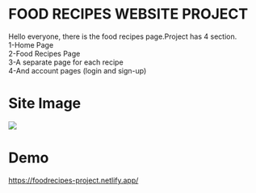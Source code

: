 # FOOD RECIPES WEBSITE PROJECT

Hello everyone, there is the food recipes page.Project has 4 section. <br>
1-Home Page  <br>
2-Food Recipes Page  <br>
3-A separate page for each recipe  <br>
4-And account pages (login and sign-up)  <br>
# Site Image
![](https://i.hizliresim.com/5x4pxd6.png)
<!-- -------------------------- -->

# Demo
https://foodrecipes-project.netlify.app/
